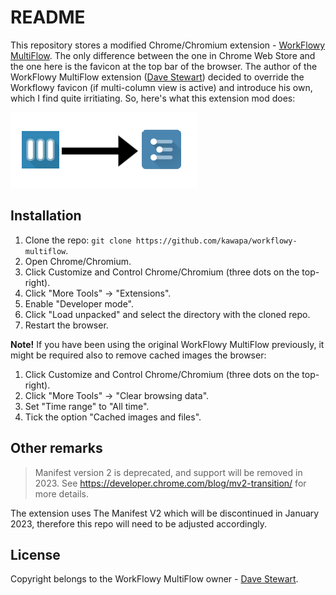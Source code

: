 # README

This repository stores a modified Chrome/Chromium extension - [WorkFlowy MultiFlow](https://chrome.google.com/webstore/detail/workflowy-multiflow/khjdmjcmpolknpccmaaipmidphjokhdf?hl=en-GB). The only difference between the one in Chrome Web Store and the one here is the favicon at the top bar of the browser. The author of the WorkFlowy MultiFlow extension ([Dave Stewart](https://davestewart.co.uk/products/workflowy-multiflow)) decided to override the Workflowy favicon (if multi-column view is active) and introduce his own, which I find quite irritiating. So, here's what this extension mod does:

![](image.png)

## Installation

1. Clone the repo: `git clone https://github.com/kawapa/workflowy-multiflow`.
2. Open Chrome/Chromium.
3. Click Customize and Control Chrome/Chromium (three dots on the top-right).
4. Click "More Tools" -> "Extensions".
5. Enable "Developer mode".
6. Click "Load unpacked" and select the directory with the cloned repo.
7. Restart the browser.
  
**Note!** If you have been using the original WorkFlowy MultiFlow previously, it might be required also to remove cached images the browser:

1. Click Customize and Control Chrome/Chromium (three dots on the top-right).
2. Click "More Tools" -> "Clear browsing data".
3. Set "Time range" to "All time".
4. Tick the option "Cached images and files".

## Other remarks

> Manifest version 2 is deprecated, and support will be removed in 2023. See https://developer.chrome.com/blog/mv2-transition/ for more details.

The extension uses The Manifest V2 which will be discontinued in January 2023, therefore this repo will need to be adjusted accordingly.

## License

Copyright belongs to the WorkFlowy MultiFlow owner - [Dave Stewart](https://davestewart.co.uk/).